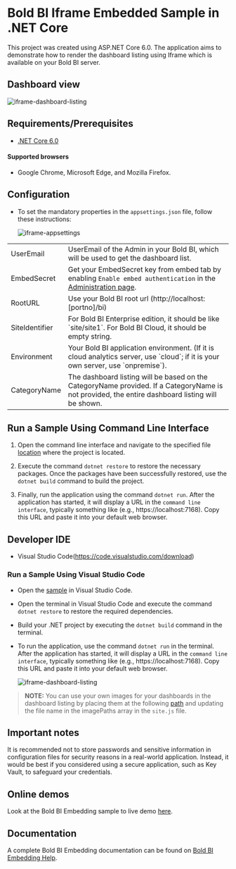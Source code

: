 # Bold BI Iframe Embedded Sample in .NET Core

This project was created using ASP.NET Core 6.0. The application aims to demonstrate how to render the dashboard listing using Iframe which is available on your Bold BI server.

## Dashboard view

![iframe-dashboard-listing](https://github.com/boldbi/samples/assets/129487075/631d9c33-cb8d-4faf-94fa-79cf115cad09)

 ## Requirements/Prerequisites

 * [.NET Core 6.0](https://dotnet.microsoft.com/download/dotnet-core)
 
 #### Supported browsers
  
  * Google Chrome, Microsoft Edge, and Mozilla Firefox.

 ## Configuration

  * To set the mandatory properties in the `appsettings.json` file, follow these instructions:
    
    ![iframe-appsettings](https://github.com/boldbi/samples/assets/129487075/6506258b-8916-4f2b-9c6f-25e95928c6e1)

<meta charset="utf-8"/>
    <table>
    <tbody>
        <tr>
            <td align="left">UserEmail</td>
            <td align="left">UserEmail of the Admin in your Bold BI, which will be used to get the dashboard list.</td>
        </tr>
        <tr>
            <td align="left">EmbedSecret</td>
            <td align="left">Get your EmbedSecret key from embed tab by enabling <code>Enable embed authentication</code> in the <a href='https://help.boldbi.com/embedded-bi/site-administration/embed-settings/'>Administration page</a>. </td>
        </tr>  
        <tr>
            <td align="left">RootURL</td>
            <td align="left">Use your Bold BI root url (http://localhost:[portno]/bi)</td>
        </tr>
        <tr>
            <td align="left">SiteIdentifier</td>
            <td align="left">For Bold BI Enterprise edition, it should be like `site/site1`. For Bold BI Cloud, it should be empty string.</td>
        </tr>
        <tr>
            <td align="left">Environment</td>
            <td align="left">Your Bold BI application environment. (If it is cloud analytics server, use `cloud`; if it is your own server, use `onpremise`).</td>
        </tr>
        <tr>
            <td align="left">CategoryName</td>
            <td align="left">The dashboard listing will be based on the CategoryName provided. If a CategoryName is not provided, the entire dashboard listing will be shown.</td>
        </tr>
    </tbody>
    </table>  

 ## Run a Sample Using Command Line Interface 
    
  1. Open the command line interface and navigate to the specified file [location](https://github.com/boldbi/samples/tree/master/Scenario%20Based%20Samples/Iframe%20Based%20Dashboard%20Listing/IframeSolutionSample) where the project is located.

  2. Execute the command `dotnet restore` to restore the necessary packages. Once the packages have been successfully restored, use the `dotnet build` command to build the project.
  
  3. Finally, run the application using the command `dotnet run`. After the application has started, it will display a URL in the `command line interface`, typically something like (e.g., https://localhost:7168). Copy this URL and paste it into your default web browser.

 ## Developer IDE

  * Visual Studio Code(https://code.visualstudio.com/download)

  ### Run a Sample Using Visual Studio Code
 
  * Open the [sample](https://github.com/boldbi/samples/tree/master/Scenario%20Based%20Samples/Iframe%20Based%20Dashboard%20Listing/IframeSolutionSample) in Visual Studio Code.
   
  * Open the terminal in Visual Studio Code and execute the command `dotnet restore` to restore the required dependencies.
 
  * Build your .NET project by executing the `dotnet build` command in the terminal.
 
  * To run the application, use the command `dotnet run` in the terminal. After the application has started, it will display a URL in the `command line interface`, typically something like (e.g., https://localhost:7168). Copy this URL and paste it into your default web browser.

    ![iframe-dashboard-listing](https://github.com/boldbi/samples/assets/129487075/af1d5fe0-fc17-4cb1-ad6c-d7c37beeb80b)

> **NOTE:**  You can use your own images for your dashboards in the dashboard listing by placing them at the following [path](https://github.com/boldbi/samples/tree/master/Scenario%20Based%20Samples/Iframe%20Based%20Dashboard%20Listing/IframeSolutionSample/wwwroot/images/dashboards) and updating the file name in the imagePaths array in the `site.js` file.

## Important notes

It is recommended not to store passwords and sensitive information in configuration files for security reasons in a real-world application. Instead, it would be best if you considered using a secure application, such as Key Vault, to safeguard your credentials.

## Online demos

Look at the Bold BI Embedding sample to live demo [here](https://samples.boldbi.com/embed).

## Documentation

A complete Bold BI Embedding documentation can be found on [Bold BI Embedding Help](https://help.boldbi.com/embedding-options/iframe-embedding/).

